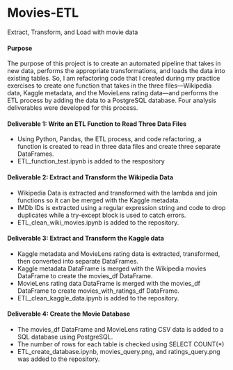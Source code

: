 # Movies-ETL
Extract, Transform, and Load with movie data

#### Purpose
The purpose of this project is to create an automated pipeline that takes in new data, performs the appropriate transformations, and loads the data into existing tables. So, I am refactoring code that I created during my practice exercises to create one function that takes in the three files—Wikipedia data, Kaggle metadata, and the MovieLens rating data—and performs the ETL process by adding the data to a PostgreSQL database. Four analysis deliverables were developed for this process.

#### Deliverable 1: Write an ETL Function to Read Three Data Files
- Using Python, Pandas, the ETL process, and code refactoring, a function is created to read in three data files and create three separate DataFrames.
- ETL_function_test.ipynb is added to the respository

#### Deliverable 2: Extract and Transform the Wikipedia Data 
- Wikipedia Data is extracted and transformed with the lambda and join functions so it can be merged with the Kaggle metadata.
- IMDb IDs is extracted using a regular expression string and code to drop duplicates while a try-except block is used to catch errors.
- ETL_clean_wiki_movies.ipynb is added to the repository.

#### Deliverable 3: Extract and Transform the Kaggle data
- Kaggle metadata and MovieLens rating data is extracted, transformed, then converted into separate DataFrames.
- Kaggle metadata DataFrame is merged with the Wikipedia movies DataFrame to create the movies_df DataFrame.
- MovieLens rating data DataFrame is merged with the movies_df DataFrame to create movies_with_ratings_df DataFrame.
- ETL_clean_kaggle_data.ipynb is added to the repository.

#### Deliverable 4: Create the Movie Database
- The movies_df DataFrame and MovieLens rating CSV data is added to a SQL database using PostgreSQL.
- The number of rows for each table is checked using SELECT COUNT(*)
- ETL_create_database.ipynb, movies_query.png, and ratings_query.png was added to the repository.
